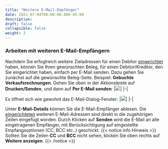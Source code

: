 ```yaml
---
title: "Weitere E-Mail-Empfänger"
date: 2022-07-04T00:00:00.000-05:00
description: 
draft: false
collapsible: false
weight: 3
---
```

### Arbeiten mit weiteren E-Mail-Empfängern

Nachdem Sie erfoglreich weitere Zieladressen für einen Debitor [eingerichtet](/de-de/apps/addresse-control/first-steps/setup/weitere-empfänger) haben, können Sie Ihren gewünschten Beleg, für einen Debitor/Kreditor, den Sie eingerichtet haben, einfach per E-Mail senden.
Dazu gehen Sie zunächst auf die gewünschte Beleg-Seite.
Beispiel: **Gebuchte Verkaufsrechnungen**.
Gehen Sie oben in der Aktionsleiste auf **Drucken/Senden**, und dann auf **Per E-Mail senden**:
|![](images/apps/Addresse_Control/Beleg_per_email_senden.png)|
|-|

Es öffnet sich wie gewohnt das E-Mail-Dialog-Fenster:
|![](images/apps/Addresse_Control/Mail_Dialog_Mehrere_Empfaenger.png)|
|-|

Unter **E-Mail-Details** können Sie die E-Mail-Empfänger ablesen.
Die [eingerichteten](/de-de/apps/addresse-control/first-steps/setup/weitere-empfänger) weiteren E-Mail-Adressen sind direkt in die zugehörigen Zeilen eingefügt worden.
Durch Klicken auf **Senden** wird die E-Mail an alle eingetragenen Empfänger, mit Berücksichtigung auf eingestellte Empfangsoptionen (CC, BCC etc..) geschickt.
{{< notice info Hinweis >}}
Sollten Sie die Zeilen **CC** und **BCC** nicht sehen, klicken Sie oben rechts auf **Weitere anzeigen**.
{{< /notice >}}
